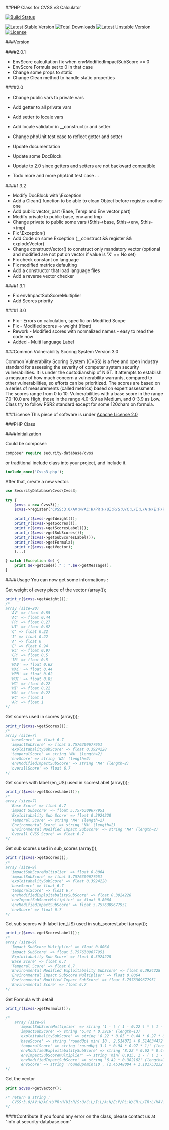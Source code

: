 ##PHP Class for CVSS v3 Calculator

[![Build Status](https://travis-ci.org/security-database/cvssv3.svg?branch=master)](https://travis-ci.org/security-database/cvssv3)

[![Latest Stable Version](https://poser.pugx.org/security-database/cvss/version)](https://packagist.org/packages/security-database/cvss)
[![Total Downloads](https://poser.pugx.org/security-database/cvss/downloads)](https://packagist.org/packages/security-database/cvss)
[![Latest Unstable Version](https://poser.pugx.org/security-database/cvss/v/unstable)](//packagist.org/packages/security-database/cvss)
[![License](https://poser.pugx.org/security-database/cvss/license)](https://packagist.org/packages/security-database/cvss)

###Version

####2.0.1
- EnvScore calcultation fix when envModifiedImpactSubScore <= 0
- EnvScore Formula set to 0 in that case
- Change some props to static
- Change Clean method to handle static properties

####2.0
- Change public vars to private vars
- Add getter to all private vars
- Add setter to locale vars
- Add locale validator in __constructor and setter
- Change phpUnit test case to reflect getter and setter
- Update documentation
- Update some DocBlock
- Update to 2.0 since getters and setters are not backward compatible

- Todo more and more phpUnit test case ...

####1.3.2
- Modify DocBlock with \Exception
- Add a Clean() function to be able to clean Object before register another one
- Add public vector_part (Base, Temp and Env vector part)
- Modify private to public base, env and tmp
- Change private to public some vars ($this->base, $this->env, $this->tmp)
- Fix \Exception()
- Add Code on some Exception (__construct && register && explodeVector)
- Change constructVector() to construct only mandatory vector (optional and modified are not put on vector if value is 'X' == No set)
- Fix check constant on language
- Fix modified metrics defaulting
- Add a constructor that load language files
- Add a reverse vector checker

####1.3.1
- Fix envImpactSubScoreMultiplier
- Add Scores priority

####1.3.0
- Fix - Errors on calculation, specific on Modified Scope
- Fix - Modified scores -> weight (float)
- Rework - Modified scores with normalized names - easy to read the code now
- Added - Multi language Label

###Common Vulnerability Scoring System Version 3.0

Common Vulnerability Scoring System (CVSS) is a free and open industry standard for assessing the severity of computer system security vulnerabilities. It is under the custodianship of NIST. It attempts to establish a measure of how much concern a vulnerability warrants, compared to other vulnerabilities, so efforts can be prioritized. The scores are based on a series of measurements (called metrics) based on expert assessment. The scores range from 0 to 10. Vulnerabilities with a base score in the range 7.0-10.0 are High, those in the range 4.0-6.9 as Medium, and 0-3.9 as Low. Class try to follow PSR2 standard except for some 120chars on formula.

###License
This piece of software is under [Apache License 2.0](http://www.apache.org/licenses/LICENSE-2.0)

###PHP Class

####Initialization

Could be composer:

```php
composer require security-database/cvss
```

or traditional include class into your project, and include it.
```php
include_once('Cvss3.php');
```

After that, create a new vector.
```php
use SecurityDatabase\Cvss\Cvss3;

try {
	$cvss = new Cvss3();
	$cvss->register("CVSS:3.0/AV:N/AC:H/PR:H/UI:R/S:U/C:L/I:L/A:N/E:P/RL:W/CR:L/IR:L/MAV:A/MAC:H/MPR:L/MUI:N/MS:U/MC:L/MI:L/MA:L");
	
    print_r($cvss->getWeight());
    print_r($cvss->getScores());
    print_r($cvss->getScoresLabel());
    print_r($cvss->getSubScores());
    print_r($cvss->getSubScoresLabel());
    print_r($cvss->getFormula);
    print_r($cvss->getVector);
    (...)

} catch (Exception $e) {
	print $e->getCode()." : ".$e->getMessage();
}
```

####Usage
You can now get some informations :

Get weight of every piece of the vector (array());
```php
print_r($cvss->getWeight());
/*
array (size=20)
  'AV' => float 0.85
  'AC' => float 0.44
  'PR' => float 0.27
  'UI' => float 0.62
  'C' => float 0.22
  'I' => float 0.22
  'A' => float 0
  'E' => float 0.94
  'RL' => float 0.97
  'CR' => float 0.5
  'IR' => float 0.5
  'MAV' => float 0.62
  'MAC' => float 0.44
  'MPR' => float 0.62
  'MUI' => float 0.85
  'MC' => float 0.22
  'MI' => float 0.22
  'MA' => float 0.22
  'RC' => float 1
  'AR' => float 1
*/
```

Get scores used in scores (array());
```php
print_r($cvss->getScores());
/*
array (size=7)
  'baseScore' => float 6.7
  'impactSubScore' => float 5.7576309677951
  'exploitabalitySubScore' => float 0.3924228
  'temporalScore' => string 'NA' (length=2)
  'envScore' => string 'NA' (length=2)
  'envModifiedImpactSubScore' => string 'NA' (length=2)
  'overallScore' => float 6.7
*/
```

Get scores with label (en_US) used in scoresLabel (array());
```php
print_r($cvss->getScoresLabel());
/*
array (size=7)
  'Base Score' => float 6.7
  'impact SubScore' => float 5.7576309677951
  'Exploitabality Sub Score' => float 0.3924228
  'Temporal Score' => string 'NA' (length=2)
  'Environmental Score' => string 'NA' (length=2)
  'Environmental Modified Impact SubScore' => string 'NA' (length=2)
  'Overall CVSS Score' => float 6.7
*/
```

Get sub scores used in sub_scores (array());
```php
print_r($cvss->getScores());
/*
array (size=9)
  'impactSubScoreMultiplier' => float 0.8064
  'impactSubScore' => float 5.7576309677951
  'exploitabalitySubScore' => float 0.3924228
  'baseScore' => float 6.7
  'temporalScore' => float 6.7
  'envModifiedExploitabalitySubScore' => float 0.3924228
  'envImpactSubScoreMultiplier' => float 0.8064
  'envModifiedImpactSubScore' => float 5.7576309677951
  'envScore' => float 6.7
*/
```

Get sub scores with label (en_US) used in sub_scoresLabel (array());
```php
print_r($cvss->getScoresLabel());
/*
array (size=9)
  'Impact SubScore Multiplier' => float 0.8064
  'impact SubScore' => float 5.7576309677951
  'Exploitabality Sub Score' => float 0.3924228
  'Base Score' => float 6.7
  'Temporal Score' => float 6.7
  'Environmental Modified Exploitabality SubScore' => float 0.3924228
  'Environmental Impact SubScore Multiplier' => float 0.8064
  'Environmental Modified Impact SubScore' => float 5.7576309677951
  'Environmental Score' => float 6.7
*/
```


Get Formula with detail
```php
print_r($cvss->getFormula());

/*
    array (size=9)
      'impactSubScoreMultiplier' => string '1 - ( ( 1 - 0.22 ) * ( 1 - 0.22 ) * ( 1 - 0 ) )' (length=47)
      'impactSubScore' => string '6.42 * 0.3916' (length=13)
      'exploitabalitySubScore' => string '8.22 * 0.85 * 0.44 * 0.27 * 0.62' (length=32)
      'baseScore' => string 'roundUp( min( 10 , 2.514072 + 0.514634472 ) )' (length=45)
      'temporalScore' => string 'roundUp( 3.1 * 0.94 * 0.97 * 1)' (length=31)
      'envModifiedExploitabalitySubScore' => string '8.22 * 0.62 * 0.44 * 0.62 * 0.85' (length=32)
      'envImpactSubScoreMultiplier' => string 'min( 0.915, 1 - ( ( 1 - 0.22 * 0.5 ) * ( 1 - 0.22 * 0.5 ) * ( 1 - 0.22 * 1 ) ) )' (length=80)
      'envModifiedImpactSubScore' => string '6.42 * 0.382162' (length=15)
      'envScore' => string 'roundUp(min(10 , (2.45348004 + 1.181753232 ) * 0.94 * 0.97 * 1),1)' (length=66)
*/
```

Get the vector
```php
print $cvss->getVector();

/* return a string :
   CVSS:3.0/AV:N/AC:H/PR:H/UI:R/S:U/C:L/I:L/A:N/E:P/RL:W/CR:L/IR:L/MAV:A/MAC:H/MPR:L/MUI:N/MS:U/MC:L/MI:L/MA:L
*/
```

####Contribute
If you found any error on the class, please contact us at "info at security-database.com"

